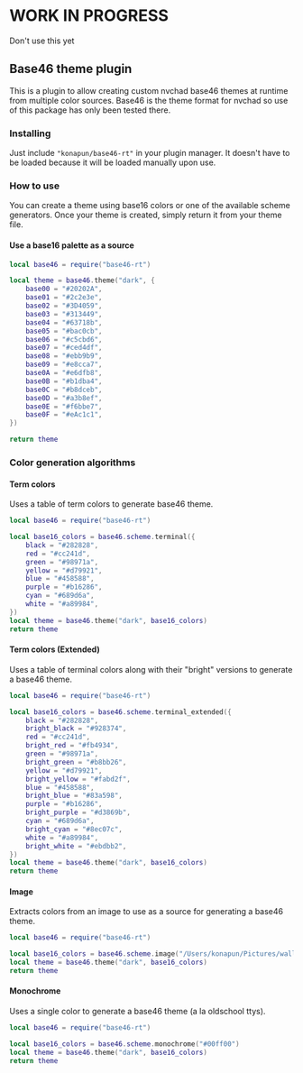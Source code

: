 # WORK IN PROGRESS
Don't use this yet

## Base46 theme plugin
This is a plugin to allow creating custom nvchad base46 themes at runtime from multiple color sources. Base46 is the theme format for nvchad so use of this package has only been tested there.

### Installing
Just include `"konapun/base46-rt"` in your plugin manager. It doesn't have to be loaded because it will be loaded manually upon use. 

### How to use
You can create a theme using base16 colors or one of the available scheme generators. Once your theme is created, simply return it from your theme file.

#### Use a base16 palette as a source
```lua
local base46 = require("base46-rt")

local theme = base46.theme("dark", {
    base00 = "#20202A",
    base01 = "#2c2e3e",
    base02 = "#3D4059",
    base03 = "#313449",
    base04 = "#63718b",
    base05 = "#bac0cb",
    base06 = "#c5cbd6",
    base07 = "#ced4df",
    base08 = "#ebb9b9",
    base09 = "#e8cca7",
    base0A = "#e6dfb8",
    base0B = "#b1dba4",
    base0C = "#b8dceb",
    base0D = "#a3b8ef",
    base0E = "#f6bbe7",
    base0F = "#eAc1c1",
})

return theme
```

### Color generation algorithms
#### Term colors 
Uses a table of term colors to generate base46 theme.

```lua
local base46 = require("base46-rt")

local base16_colors = base46.scheme.terminal({
    black = "#282828",
    red = "#cc241d",
    green = "#98971a",
    yellow = "#d79921",
    blue = "#458588",
    purple = "#b16286",
    cyan = "#689d6a",
    white = "#a89984",
})
local theme = base46.theme("dark", base16_colors)
return theme
```

#### Term colors (Extended)
Uses a table of terminal colors along with their "bright" versions to generate a base46 theme.

```lua
local base46 = require("base46-rt")

local base16_colors = base46.scheme.terminal_extended({
    black = "#282828",
    bright_black = "#928374",
    red = "#cc241d",
    bright_red = "#fb4934",
    green = "#98971a",
    bright_green = "#b8bb26",
    yellow = "#d79921",
    bright_yellow = "#fabd2f",
    blue = "#458588",
    bright_blue = "#83a598",
    purple = "#b16286",
    bright_purple = "#d3869b",
    cyan = "#689d6a",
    bright_cyan = "#8ec07c",
    white = "#a89984",
    bright_white = "#ebdbb2",
})
local theme = base46.theme("dark", base16_colors)
return theme
```

#### Image
Extracts colors from an image to use as a source for generating a base46 theme.

```lua
local base46 = require("base46-rt")

local base16_colors = base46.scheme.image("/Users/konapun/Pictures/wallpaper/my-image.png")
local theme = base46.theme("dark", base16_colors)
return theme
```

#### Monochrome
Uses a single color to generate a base46 theme (a la oldschool ttys).

```lua
local base46 = require("base46-rt")

local base16_colors = base46.scheme.monochrome("#00ff00")
local theme = base46.theme("dark", base16_colors)
return theme
```
